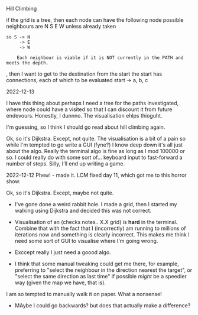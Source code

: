 Hill Climbing


if the grid is a tree, then each node can have the following 
    node
        possible neighbours are N S E W unless already taken

    so S -> N 
         -> E
         -> W

        Each neighbour is viable if it is NOT currently in the PATH and meets the depth.

    

    
        


, then I want to get to the destination from the start
the start has connections, each of which to be evaluated
start -> a, b, c



2022-12-13 

I have this thing about perhaps I need a tree for the paths investigated, where node could have a visited 
so that I can discount it from future endevours.   Honestly, I dunnno.  The visualisation ehlps thioguht.

I'm guessing, so I think I should go read about hill climbing again.

Ok, so it's Dijkstra. Except, not quite.  The visualisation is a bit of a pain so while I'm
tempted to go write a GUI (fyne?) I know deep down it's all just about the algo.  Really the terminal
algo is fine as long as I mod 100000 or so.   I could really do with some sort of... keyboard input to
fast-forward a number of steps.  Silly, I'll end up writing a game.

2022-12-12 Phew! - made it.  LCM fixed day 11, which got me to this horror show.

Ok, so it's Dijkstra. Except, maybe not quite.

- I've gone done a weird rabbit hole.  I made a grid, then I started my walking using Dijkstra and decided
this was not correct.

- Visualisation of an (checks notes.. X.X grid) is <b>hard</b> in the terminal.  Combine that with the
fact that I (incorrectly) am running to millions of iterations now and something is clearly incorrect.  This makes me think I need some sort of GUI to visualise where I'm going wrong.

- Exccept really I just need a goood algo.

- I think that some manual tweaking could get me there, for example, preferring to "select the neighbour in the direction nearest the target", or "select the same direction as last time" if possible *might* be a speedier way (given the map we have, that is).

I am so tempted to manually walk it on paper.  What a nonsense!

- MAybe I could go backwards? but does that actually make a difference?


